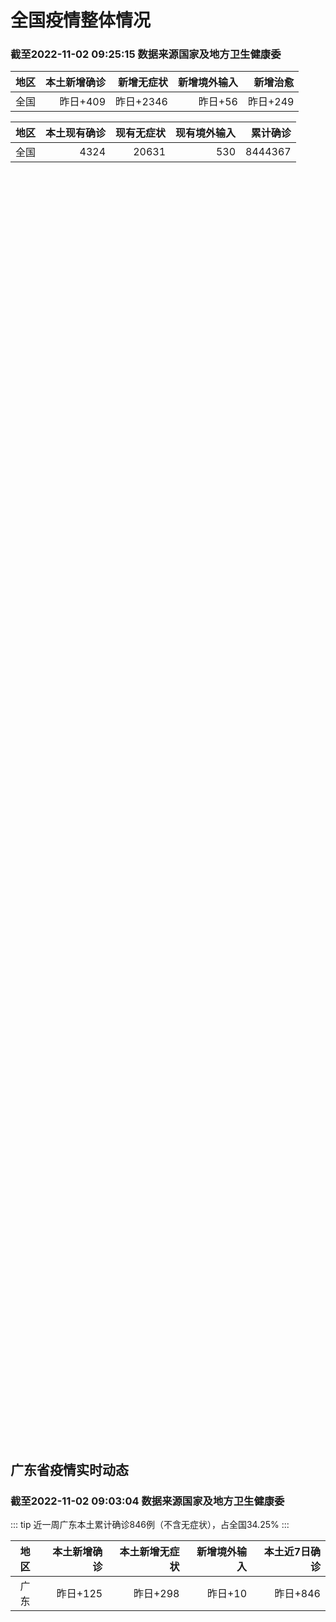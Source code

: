 
# 全国疫情整体情况
### 截至2022-11-02 09:25:15 数据来源国家及地方卫生健康委

|地区|本土新增确诊|新增无症状|新增境外输入|新增治愈|
|:--:|---:|---:|---:|---:|
|全国|昨日+409|昨日+2346|昨日+56|昨日+249|

|地区|本土现有确诊|现有无症状|现有境外输入|累计确诊|
|:--:|---:|---:|---:|---:|
|全国|4324|20631|530|8444367|

<ChinaMap :dataList="dataList" :title="title"/>

<div id="chinaDayModify" style="width:100%;height:500px;margin-bottom:10px;"></div>
<div id="chinaAddHistoryData" style="width:100%;height:500px;margin-bottom:10px;"></div>
<div id="chinaNowHistoryData" style="width:100%;height:500px;margin-bottom:10px;"></div>
<div id="chinaTotalHistoryData" style="width:100%;height:500px;margin-bottom:10px;"></div>


## 广东省疫情实时动态
### 截至2022-11-02 09:03:04 数据来源国家及地方卫生健康委

::: tip 近一周广东本土累计确诊846例（不含无症状），占全国34.25%
:::

|地区|本土新增确诊|本土新增无症状|新增境外输入|本土近7日确诊|
|:--:|---:|---:|---:|---:|
|广东|昨日+125|昨日+298|昨日+10|昨日+846|

<div id="guangdongModify" style="width:100%;height:500px;margin-bottom:10px;"></div>
<div id="guangdongTotalHistory" style="width:100%;height:500px;margin-bottom:10px;"></div>
<div id="guangzhouModifyHistory" style="width:100%;height:500px;margin-bottom:10px;"></div>


<script>
import * as echarts from 'echarts'
export default {
  data(){
    return {
      title: '新增本土确诊',
      dataList: [{name: '台湾', value: 0, addList: []},{name: '香港', value: 0, addList: []},{name: '湖北', value: 1, addList: [{name: '武汉', num: 1},
]},{name: '上海', value: 1, addList: [{name: '浦东', num: 1},
]},{name: '吉林', value: 0, addList: []},{name: '广东', value: 125, addList: [{name: '广州', num: 85},
{name: '深圳', num: 18},
{name: '梅州', num: 9},
{name: '江门', num: 5},
{name: '汕头', num: 5},
]},{name: '海南', value: 0, addList: []},{name: '四川', value: 4, addList: [{name: '外省返川人员', num: 2},
{name: '绵阳', num: 1},
{name: '阿坝', num: 1},
]},{name: '福建', value: 39, addList: [{name: '福州', num: 37},
{name: '南平', num: 2},
]},{name: '北京', value: 28, addList: [{name: '密云', num: 8},
{name: '昌平', num: 7},
{name: '朝阳', num: 4},
{name: '未公布来源', num: 1},
{name: '平谷区', num: 1},
]},{name: '内蒙古', value: 24, addList: [{name: '呼和浩特', num: 20},
{name: '鄂尔多斯', num: 4},
]},{name: '陕西', value: 8, addList: [{name: '西安', num: 4},
{name: '汉中', num: 2},
{name: '渭南', num: 1},
{name: '咸阳', num: 1},
]},{name: '河南', value: 64, addList: [{name: '郑州', num: 64},
]},{name: '浙江', value: 0, addList: []},{name: '黑龙江', value: 12, addList: [{name: '绥化', num: 5},
{name: '哈尔滨', num: 3},
{name: '黑河', num: 3},
{name: '牡丹江', num: 1},
]},{name: '山东', value: 4, addList: [{name: '枣庄', num: 2},
{name: '青岛', num: 2},
]},{name: '江苏', value: 8, addList: [{name: '南京', num: 8},
]},{name: '云南', value: 3, addList: [{name: '德宏州', num: 3},
]},{name: '天津', value: 0, addList: []},{name: '广西', value: 0, addList: []},{name: '辽宁', value: 2, addList: [{name: '朝阳市', num: 1},
{name: '沈阳', num: 1},
]},{name: '河北', value: 0, addList: []},{name: '新疆', value: 30, addList: [{name: '乌鲁木齐', num: 25},
{name: '未公布来源', num: 5},
]},{name: '湖南', value: 10, addList: [{name: '怀化', num: 5},
{name: '邵阳', num: 4},
{name: '株洲', num: 1},
]},{name: '安徽', value: 0, addList: []},{name: '江西', value: 0, addList: []},{name: '西藏', value: 0, addList: []},{name: '重庆', value: 13, addList: [{name: '永川区', num: 8},
{name: '沙坪坝区', num: 4},
{name: '大足区', num: 1},
]},{name: '甘肃', value: 0, addList: []},{name: '山西', value: 24, addList: [{name: '大同', num: 22},
{name: '吕梁', num: 1},
{name: '晋城', num: 1},
]},{name: '贵州', value: 0, addList: []},{name: '澳门', value: 0, addList: []},{name: '青海', value: 8, addList: [{name: '未公布来源', num: 8},
]},{name: '宁夏', value: 1, addList: [{name: '中卫', num: 1},
]},{name: '南海诸岛', value: 0, addList: []}]
    }
  },
  mounted () {
    const themeObj = {"color":["#2ec7c9","#b6a2de","#5ab1ef","#ffb980","#d87a80","#8d98b3","#e5cf0d","#97b552","#95706d","#dc69aa","#07a2a4","#9a7fd1","#588dd5","#f5994e","#c05050","#59678c","#c9ab00","#7eb00a","#6f5553","#c14089"],"backgroundColor":"rgba(0,0,0,0)","textStyle":{},"title":{"textStyle":{"color":"#008acd"},"subtextStyle":{"color":"#aaaaaa"}},"line":{"itemStyle":{"borderWidth":1},"lineStyle":{"width":2},"symbolSize":3,"symbol":"emptyCircle","smooth":true},"radar":{"itemStyle":{"borderWidth":1},"lineStyle":{"width":2},"symbolSize":3,"symbol":"emptyCircle","smooth":true},"bar":{"itemStyle":{"barBorderWidth":0,"barBorderColor":"#ccc"}},"pie":{"itemStyle":{"borderWidth":0,"borderColor":"#ccc"}},"scatter":{"itemStyle":{"borderWidth":0,"borderColor":"#ccc"}},"boxplot":{"itemStyle":{"borderWidth":0,"borderColor":"#ccc"}},"parallel":{"itemStyle":{"borderWidth":0,"borderColor":"#ccc"}},"sankey":{"itemStyle":{"borderWidth":0,"borderColor":"#ccc"}},"funnel":{"itemStyle":{"borderWidth":0,"borderColor":"#ccc"}},"gauge":{"itemStyle":{"borderWidth":0,"borderColor":"#ccc"}},"candlestick":{"itemStyle":{"color":"#d87a80","color0":"#2ec7c9","borderColor":"#d87a80","borderColor0":"#2ec7c9","borderWidth":1}},"graph":{"itemStyle":{"borderWidth":0,"borderColor":"#ccc"},"lineStyle":{"width":1,"color":"#aaaaaa"},"symbolSize":3,"symbol":"emptyCircle","smooth":true,"color":["#2ec7c9","#b6a2de","#5ab1ef","#ffb980","#d87a80","#8d98b3","#e5cf0d","#97b552","#95706d","#dc69aa","#07a2a4","#9a7fd1","#588dd5","#f5994e","#c05050","#59678c","#c9ab00","#7eb00a","#6f5553","#c14089"],"label":{"color":"#eeeeee"}},"map":{"itemStyle":{"areaColor":"#dddddd","borderColor":"#eeeeee","borderWidth":0.5},"label":{"color":"#d87a80"},"emphasis":{"itemStyle":{"areaColor":"rgba(254,153,78,1)","borderColor":"#444","borderWidth":1},"label":{"color":"rgb(100,0,0)"}}},"geo":{"itemStyle":{"areaColor":"#dddddd","borderColor":"#eeeeee","borderWidth":0.5},"label":{"color":"#d87a80"},"emphasis":{"itemStyle":{"areaColor":"rgba(254,153,78,1)","borderColor":"#444","borderWidth":1},"label":{"color":"rgb(100,0,0)"}}},"categoryAxis":{"axisLine":{"show":true,"lineStyle":{"color":"#008acd"}},"axisTick":{"show":true,"lineStyle":{"color":"#333"}},"axisLabel":{"show":true,"color":"#333"},"splitLine":{"show":false,"lineStyle":{"color":["#eee"]}},"splitArea":{"show":false,"areaStyle":{"color":["rgba(250,250,250,0.3)","rgba(200,200,200,0.3)"]}}},"valueAxis":{"axisLine":{"show":true,"lineStyle":{"color":"#008acd"}},"axisTick":{"show":true,"lineStyle":{"color":"#333"}},"axisLabel":{"show":true,"color":"#333"},"splitLine":{"show":true,"lineStyle":{"color":["#eee"]}},"splitArea":{"show":true,"areaStyle":{"color":["rgba(250,250,250,0.3)","rgba(200,200,200,0.3)"]}}},"logAxis":{"axisLine":{"show":true,"lineStyle":{"color":"#008acd"}},"axisTick":{"show":true,"lineStyle":{"color":"#333"}},"axisLabel":{"show":true,"color":"#333"},"splitLine":{"show":true,"lineStyle":{"color":["#eee"]}},"splitArea":{"show":true,"areaStyle":{"color":["rgba(250,250,250,0.3)","rgba(200,200,200,0.3)"]}}},"timeAxis":{"axisLine":{"show":true,"lineStyle":{"color":"#008acd"}},"axisTick":{"show":true,"lineStyle":{"color":"#333"}},"axisLabel":{"show":true,"color":"#333"},"splitLine":{"show":true,"lineStyle":{"color":["#eee"]}},"splitArea":{"show":false,"areaStyle":{"color":["rgba(250,250,250,0.3)","rgba(200,200,200,0.3)"]}}},"toolbox":{"iconStyle":{"borderColor":"#2ec7c9"},"emphasis":{"iconStyle":{"borderColor":"#18a4a6"}}},"legend":{"textStyle":{"color":"#333333"}},"tooltip":{"axisPointer":{"lineStyle":{"color":"#008acd","width":"1"},"crossStyle":{"color":"#008acd","width":"1"}}},"timeline":{"lineStyle":{"color":"#008acd","width":1},"itemStyle":{"color":"#008acd","borderWidth":1},"controlStyle":{"color":"#008acd","borderColor":"#008acd","borderWidth":0.5},"checkpointStyle":{"color":"#2ec7c9","borderColor":"#2ec7c9"},"label":{"color":"#008acd"},"emphasis":{"itemStyle":{"color":"#a9334c"},"controlStyle":{"color":"#008acd","borderColor":"#008acd","borderWidth":0.5},"label":{"color":"#008acd"}}},"visualMap":{"color":["#5ab1ef","#e0ffff"]},"dataZoom":{"backgroundColor":"rgba(47,69,84,0)","dataBackgroundColor":"#efefff","fillerColor":"rgba(182,162,222,0.2)","handleColor":"#008acd","handleSize":"100%","textStyle":{"color":"#333333"}},"markPoint":{"label":{"color":"#eeeeee"},"emphasis":{"label":{"color":"#eeeeee"}}}}

    echarts.registerTheme('dark', (themeObj))

    this.chartChDay = echarts.init(document.getElementById("chinaDayModify"), "dark")
,this.chartChAdd = echarts.init(document.getElementById("chinaAddHistoryData"), "dark")
,this.chartChNow = echarts.init(document.getElementById("chinaNowHistoryData"), "dark")
,this.chartChTotal = echarts.init(document.getElementById("chinaTotalHistoryData"), "dark")
,this.chartGdMod = echarts.init(document.getElementById("guangdongModify"), "dark")
,this.chartGdTotal = echarts.init(document.getElementById("guangdongTotalHistory"), "dark")
,this.chartGzMod = echarts.init(document.getElementById("guangzhouModifyHistory"), "dark")


    const option_gd_mod = {
      title: {
        text: '广东疫情新增趋势（人）'
      },
      tooltip: {
        trigger: 'axis',
        axisPointer: {
          type: 'cross',
          label: {
            backgroundColor: '#6a7985'
          }
        }
      },
      legend: {
        top: 20,
        data: [{name: '本土新增确诊',icon: 'rect'}, {name: '本土新增无症状',icon: 'rect'},{name: '新增境外输入',icon: 'rect'}]
      },
      grid: {
        left: '3%',
        right: '4%',
        bottom: '3%',
        containLabel: true
      },
      toolbox: {
        feature: {
          saveAsImage: {}
        }
      },
      xAxis: {
        type: 'category',
        boundaryGap: false,
        data: ["09.04","09.05","09.06","09.07","09.08","09.09","09.10","09.11","09.12","09.13","09.14","09.15","09.16","09.17","09.18","09.19","09.20","09.21","09.22","09.23","09.24","09.25","09.26","09.27","09.28","09.29","09.30","10.01","10.02","10.03","10.04","10.05","10.06","10.07","10.08","10.09","10.10","10.11","10.12","10.13","10.14","10.15","10.16","10.17","10.18","10.19","10.20","10.21","10.22","10.23","10.24","10.25","10.26","10.27","10.28","10.29","10.30","10.31","11.01",]
      },
      yAxis: {
        type: 'value'
      },
      series: [
        {
          name: '本土新增确诊',
          type: 'line',
          areaStyle: {},
          emphasis: {
            focus: 'series'
          },
          data: [63,43,42,27,36,26,15,17,7,6,5,5,3,2,1,0,3,1,2,5,6,7,12,4,18,16,22,17,19,27,34,37,41,47,34,31,38,43,36,53,60,35,23,36,50,26,27,19,32,23,33,45,15,27,63,83,291,242,125,]
        },
        {
          name: '本土新增无症状',
          type: 'line',
          areaStyle: {},
          emphasis: {
            focus: 'series'
          },
          data: [26,17,18,12,28,6,10,11,4,3,4,1,1,1,2,1,2,2,4,0,0,5,5,2,5,15,21,10,24,16,24,27,34,27,21,24,25,11,17,21,29,29,38,61,48,58,62,74,59,70,62,67,84,88,136,195,468,458,298,]
        },
        {
          name: '新增境外输入',
          type: 'line',
          areaStyle: {},
          emphasis: {
            focus: 'series'
          },
          data: [16,16,19,6,16,23,19,21,12,11,8,10,15,7,11,15,12,13,14,15,12,19,14,15,21,15,11,29,11,19,18,19,27,10,14,27,27,14,17,15,24,18,18,11,12,14,25,17,9,19,12,6,5,11,14,14,8,7,10,]
        }
      ]
    };

    const option_gd_total = {
      title: {
        text: '广东疫情概览（人）'
      },
      tooltip: {
        trigger: 'axis',
        axisPointer: {
          type: 'cross',
          label: {
            backgroundColor: '#6a7985'
          }
        }
      },
      legend: {
        top: 20,
        data: [{name: '累计确诊',icon: 'rect'},{name: '累计治愈',icon: 'rect'}]
      },
      grid: {
        left: '3%',
        right: '4%',
        bottom: '3%',
        containLabel: true
      },
      toolbox: {
        feature: {
          saveAsImage: {}
        }
      },
      xAxis: {
        type: 'category',
        boundaryGap: false,
        data: ["09.04","09.05","09.06","09.07","09.08","09.09","09.10","09.11","09.12","09.13","09.14","09.15","09.16","09.17","09.18","09.19","09.20","09.21","09.22","09.23","09.24","09.25","09.26","09.27","09.28","09.29","09.30","10.01","10.02","10.03","10.04","10.05","10.06","10.07","10.08","10.09","10.10","10.11","10.12","10.13","10.14","10.15","10.16","10.17","10.18","10.19","10.20","10.21","10.22","10.23","10.24","10.25","10.26","10.27","10.28","10.29","10.30","10.31","11.01",]
      },
      yAxis: {
        type: 'value'
      },
      series: [
        {
          name: '累计确诊',
          type: 'line',
          areaStyle: {},
          emphasis: {
            focus: 'series'
          },
          data: [9350,9413,9474,9507,9559,9608,9642,9680,9699,9716,9729,9744,9762,9771,9783,9798,9813,9827,9843,9863,9881,9905,9931,9950,9991,10022,10055,10101,10131,10177,10229,10285,10353,10410,10458,10516,10581,10638,10691,10759,10843,10896,10947,10994,11056,11106,11138,11174,11215,11257,11302,11353,11373,11411,11488,11585,11884,12133,12268,]
        },
        {
          name: '累计治愈',
          type: 'line',
          areaStyle: {},
          emphasis: {
            focus: 'series'
          },
          data: [8725,8744,8775,8804,8831,8855,8888,8923,8959,9011,9075,9140,9140,9140,9140,9140,9140,9140,9529,9529,9529,9529,9529,9529,9529,9529,9529,9529,9529,9529,9529,9529,9877,9877,9877,9972,10007,10048,10091,10127,10127,10127,10178,10239,10298,10298,10298,10298,10298,10298,10298,10298,10298,10298,10298,10298,10298,10298,10298,]
        }
      ]
    };

    const option_gz_mod = {
      title: {
        text: '广州疫情新增趋势（人）'
      },
      tooltip: {
        trigger: 'axis',
        axisPointer: {
          type: 'cross',
          label: {
            backgroundColor: '#6a7985'
          }
        }
      },
      legend: {
        top: 20,
        data: [{name: '本土新增确诊',icon: 'rect'},{name: '本土新增无症状',icon: 'rect'}]
      },
      grid: {
        left: '3%',
        right: '4%',
        bottom: '3%',
        containLabel: true
      },
      toolbox: {
        feature: {
          saveAsImage: {}
        }
      },
      xAxis: {
        type: 'category',
        boundaryGap: false,
        data: ["0904","0905","0906","0907","0908","0909","0910","0911","0912","0913","0914","0915","0916","0917","0918","0919","0920","0921","0922","0923","0924","0925","0926","0927","0928","0929","0930","1001","1002","1003","1004","1005","1006","1007","1008","1009","1010","1011","1012","1013","1014","1015","1016","1017","1018","1019","1020","1021","1022","1023","1024","1025","1026","1027","1028","1029","1030","1031","1101",]
      },
      yAxis: {
        type: 'value'
      },
      series: [
        {
          name: '本土新增确诊',
          type: 'line',
          areaStyle: {},
          emphasis: {
            focus: 'series'
          },
          data: [8,5,6,3,2,0,0,0,0,0,0,0,0,1,0,0,0,0,1,4,5,2,2,0,1,1,2,0,5,10,12,14,21,17,18,5,13,6,10,25,23,20,3,16,22,6,10,12,18,16,22,27,11,19,54,66,232,190,85,]
        },
        {
          name: '本土新增无症状',
          type: 'line',
          areaStyle: {},
          emphasis: {
            focus: 'series'
          },
          data: [1,3,1,1,0,0,0,0,0,0,0,0,1,0,1,0,1,2,4,0,0,0,1,1,0,2,0,0,3,7,5,13,8,12,9,15,1,2,7,3,8,16,27,43,31,44,46,46,39,53,43,46,39,46,85,125,295,289,253,]
        }
      ]
    };

    const option_ch_day  = {
      series: [
        {
          type: 'treemap',
          data: [
            {
              name: '本土新增确诊昨日+409',
              value: 409,
            },
            {
              name: '新增无症状昨日+2346',
              value: 2346,
            },
            {
              name: '新增境外输入昨日+56',
              value: 56,
            },
            {
              name: '新增治愈昨日+249',
              value: 249,
            },
          ]
        }
      ]
    };

    const option_ch_add = {
      title: {
        text: '新增疫情整体走势'
      },
      tooltip: {
        trigger: 'axis',
        axisPointer: {
          type: 'cross',
          label: {
            backgroundColor: '#6a7985'
          }
        }
      },
      legend: {
        top: 20,
        data: [{name: '本土确诊',icon: 'rect'}, {name: '无症状感染',icon: 'rect'},{name: '新增境外输入',icon: 'rect'}]
      },
      grid: {
        left: '3%',
        right: '4%',
        bottom: '3%',
        containLabel: true
      },
      toolbox: {
        feature: {
          saveAsImage: {}
        }
      },
      xAxis: {
        type: 'category',
        boundaryGap: false,
        data: ["09.02","09.03","09.04","09.05","09.06","09.07","09.08","09.09","09.10","09.11","09.12","09.13","09.14","09.15","09.16","09.17","09.18","09.19","09.20","09.21","09.22","09.23","09.24","09.25","09.26","09.27","09.28","09.29","09.30","10.01","10.02","10.03","10.04","10.05","10.06","10.07","10.08","10.09","10.10","10.11","10.12","10.13","10.14","10.15","10.16","10.17","10.18","10.19","10.20","10.21","10.22","10.23","10.24","10.25","10.26","10.27","10.28","10.29","10.30","10.31","11.01",]
      },
      yAxis: {
        type: 'value'
      },
      series: [
        {
          name: '本土确诊',
          type: 'line',
          areaStyle: {},
          emphasis: {
            focus: 'series'
          },
          data: [440,314,303,264,323,241,259,239,179,164,188,196,126,102,76,106,92,104,123,114,121,129,159,235,173,119,106,97,106,116,189,250,223,183,216,447,441,373,427,374,322,249,291,174,182,208,204,164,158,159,155,173,205,297,193,214,324,353,479,498,409,]
        },
        {
          name: '无症状感染',
          type: 'line',
          areaStyle: {},
          emphasis: {
            focus: 'series'
          },
          data: [1379,1359,1249,1235,1247,1093,1033,994,959,785,727,762,823,746,505,930,715,525,485,512,627,624,601,597,636,625,526,625,549,432,466,626,747,1005,1267,1301,1307,1566,1662,1386,1154,1010,900,668,534,587,630,643,638,658,683,751,875,944,924,1123,1153,1566,2220,2221,2346,]
        },
        {
          name: '新增境外输入',
          type: 'line',
          areaStyle: {},
          emphasis: {
            focus: 'series'
          },
          data: [62,70,46,46,57,39,42,51,55,62,54,41,41,59,64,48,55,48,43,51,54,59,58,60,72,75,64,59,66,63,51,57,50,46,72,54,62,61,64,43,50,64,70,70,63,42,43,47,56,56,52,48,41,41,38,48,53,48,42,49,56,]
        }
      ]
    };

    const option_ch_now = {
      title: {
        text: '现有疫情整体走势'
      },
      tooltip: {
        trigger: 'axis',
        axisPointer: {
          type: 'cross',
          label: {
            backgroundColor: '#6a7985'
          }
        }
      },
      legend: {
        top: 20,
        data: [{name: '本土确诊',icon: 'rect'}, {name: '无症状感染',icon: 'rect'},{name: '新增境外输入',icon: 'rect'}]
      },
      grid: {
        left: '3%',
        right: '4%',
        bottom: '3%',
        containLabel: true
      },
      toolbox: {
        feature: {
          saveAsImage: {}
        }
      },
      xAxis: {
        type: 'category',
        boundaryGap: false,
        data: ["09.02","09.03","09.04","09.05","09.06","09.07","09.08","09.09","09.10","09.11","09.12","09.13","09.14","09.15","09.16","09.17","09.18","09.19","09.20","09.21","09.22","09.23","09.24","09.25","09.26","09.27","09.28","09.29","09.30","10.01","10.02","10.03","10.04","10.05","10.06","10.07","10.08","10.09","10.10","10.11","10.12","10.13","10.14","10.15","10.16","10.17","10.18","10.19","10.20","10.21","10.22","10.23","10.24","10.25","10.26","10.27","10.28","10.29","10.30","10.31","11.01",]
      },
      yAxis: {
        type: 'value'
      },
      series: [
        {
          name: '本土确诊',
          type: 'line',
          areaStyle: {},
          emphasis: {
            focus: 'series'
          },
          data: [5756,5636,5668,5670,5709,5713,5666,5575,5403,5083,4851,4714,4334,3681,3502,3293,3070,2881,2726,2606,2494,2477,2395,2404,2381,2378,2365,2359,2301,2314,2306,2341,2261,2263,2329,2666,2977,3240,3460,3637,3779,3824,3906,3854,3808,3777,3677,3595,3529,3362,3245,3179,3062,3127,3104,3107,3252,3440,3751,4101,4324,]
        },
        {
          name: '无症状感染',
          type: 'line',
          areaStyle: {},
          emphasis: {
            focus: 'series'
          },
          data: [551,562,559,557,571,548,560,560,567,568,566,563,550,565,586,572,576,577,571,577,564,563,552,558,585,613,632,610,608,631,623,629,615,620,628,633,641,646,644,623,618,632,657,650,655,636,635,623,624,624,629,605,592,578,562,551,549,547,527,537,530,]
        },
        {
          name: '新增境外输入',
          type: 'line',
          areaStyle: {},
          emphasis: {
            focus: 'series'
          },
          data: [23260,23287,23491,23860,24163,24009,23400,22660,22555,21919,21298,20832,20206,18729,18148,17756,17213,16241,14762,14010,13518,11627,11277,10573,10414,10373,10105,9829,9770,9618,8814,8449,8109,8069,8744,9419,10193,11206,11944,12805,13455,13998,14442,14606,14679,14750,14715,14774,14658,14360,14193,14094,14026,14399,14475,14817,15140,15931,17538,19036,20631,]
        }
      ]
    };

    const option_ch_total = {
      title: {
        text: '累计疫情整体走势'
      },
      tooltip: {
        trigger: 'axis',
        axisPointer: {
          type: 'cross',
          label: {
            backgroundColor: '#6a7985'
          }
        }
      },
      legend: {
        top: 20,
        data: [{name: '确诊(含港澳台)', con: 'rect'}, {name: '死亡(含港澳台)',icon: 'rect'}]
      },
      grid: {
        left: '3%',
        right: '4%',
        bottom: '3%',
        containLabel: true
      },
      toolbox: {
        feature: {
          saveAsImage: {}
        }
      },
      xAxis: {
        type: 'category',
        boundaryGap: false,
        data: ["09.02","09.03","09.04","09.05","09.06","09.07","09.08","09.09","09.10","09.11","09.12","09.13","09.14","09.15","09.16","09.17","09.18","09.19","09.20","09.21","09.22","09.23","09.24","09.25","09.26","09.27","09.28","09.29","09.30","10.01","10.02","10.03","10.04","10.05","10.06","10.07","10.08","10.09","10.10","10.11","10.12","10.13","10.14","10.15","10.16","10.17","10.18","10.19","10.20","10.21","10.22","10.23","10.24","10.25","10.26","10.27","10.28","10.29","10.30","10.31","11.01",]
      },
      yAxis: {
        type: 'value'
      },
      series: [
        {
          name: '确诊(含港澳台)',
          type: 'line',
          areaStyle: {},
          emphasis: {
            focus: 'series'
          },
          data: [6009747,6044288,6080405,6106096,6144277,6187141,6223835,6259551,6296680,6330038,6356783,6404975,6455788,6502479,6545234,6585920,6626392,6655661,6701113,6748819,6792066,6833790,6872895,6912675,6942179,6988610,7037863,7083359,7127469,7171159,7215114,7249310,7299603,7355347,7402656,7454504,7499946,7499946,7578751,7621171,7621171,7621171,7778306,7822739,7865269,7895059,7895059,7895059,8026778,8064765,8101522,8137786,8137786,8137786,8246496,8283181,8318921,8352484,8385213,8409023,8444367,]
        },
        {
          name: '死亡(含港澳台)',
          type: 'line',
          areaStyle: {},
          emphasis: {
            focus: 'series'
          },
          data: [24927,24976,25019,25058,25088,25130,25171,25237,25275,25315,25354,25381,25428,25491,25553,25603,25671,25712,25744,25792,25868,26074,26132,26176,26244,26278,26330,26388,26446,26500,26568,26609,21422,26706,26769,26823,26823,26823,26823,26823,26823,26823,26823,26823,26823,26823,26823,26823,26823,26823,26823,26823,26823,26823,26823,26823,26823,26823,26823,26823,26823,]
        }
      ]
    };

    this.chartGdMod.setOption(option_gd_mod);
    this.chartGdTotal.setOption(option_gd_total);
    this.chartGzMod.setOption(option_gz_mod);
    this.chartChDay.setOption(option_ch_day);
    this.chartChAdd.setOption(option_ch_add);
    this.chartChNow.setOption(option_ch_now);
    this.chartChTotal.setOption(option_ch_total);

    window.onresize = () => {
      this.chartGdMod.resize()
      this.chartGdTotal.resize()
      this.chartGzMod.resize()
      this.chartChDay.resize()
      this.chartChAdd.resize()
      this.chartChNow.resize()
      this.chartChTotal.resize()
    }
  }
}
</script>

## 广东省各地区疫情情况

::: danger 207个中高风险地区
:::

|地区|本土新增确诊|本土新增无症状|本土近7日确诊|中高风险地区|
|:--:|---:|---:|---:|---:|
|广州|+85|+253|+657|+123|
|深圳|+18|+5|+72|+42|
|梅州|+9|+26|+37|+7|
|汕头|+5|+2|+16|0|
|江门|+5|+1|+19|+18|
|韶关|+1|+1|+4|0|
|阳江|+1|0|+5|+5|
|清远|+1|0|+2|0|
|佛山|0|+4|+30|+1|
|东莞|0|+3|+1|0|
|珠海|0|+2|0|0|
|揭阳|0|+1|0|+7|
|惠州|0|0|+2|+4|
|茂名|0|0|+1|0|
|汕尾|0|0|0|0|
|肇庆|0|0|0|0|
|潮州|0|0|0|0|
|湛江|0|0|0|0|
|河源|0|0|0|0|
|云浮|0|0|0|0|
|中山|0|0|0|0|


## 广东疫情热点动态

  
### 11-02 10:26
::: tip 11月1日12—24时，东莞南城新增1例无症状感染者
11月2日，东莞市疾病预防控制中心通报，11月1日12—24时，东莞南城街道新增1例无症状感染者，在非闭环管理重点人员筛查发现。该无症状感染者：男，52岁，居住在南城街道雅园社区。10月24日、27日...

信息来源：南方都市报

[阅读全文](https://h5.baike.qq.com/mobile/landing.html?docid=20221102A023ZV00&isNews=1&adtag=wxjk.yqssc.yqdt)
:::

### 11-02 10:02
::: tip 汕头濠江启用新冠肺炎救治定点医院
11月1日晚，汕头市濠江区新型冠状病毒肺炎疫情防控指挥部办公室发布通告称，自2022年11月2日上午8时起，紧急启用濠江区人民医院作为新冠肺炎救治定点医院，对现医院内病人进行分流转院，并暂停其门（急）...

信息来源：南方PLUS

[阅读全文](https://h5.baike.qq.com/mobile/landing.html?docid=20221102A01UNV00&isNews=1&adtag=wxjk.yqssc.yqdt)
:::

### 11-02 09:26
::: tip 11月1日深圳新增18例确诊病例和5例无症状感染者
证券时报e公司讯，11月1日0-24时，深圳新增18例新冠肺炎确诊病例和5例新冠病毒无症状感染者。其中，在集中隔离观察人员中发现19例，在居家隔离医学观察中发现1例，在非闭环管理的重点人员筛查中发现1...

信息来源：证券时报

[阅读全文](https://h5.baike.qq.com/mobile/landing.html?docid=20221102A01I6700&isNews=1&adtag=wxjk.yqssc.yqdt)
:::

### 11-02 09:14
::: tip 广州荔湾区对彩虹、逢源、中南街道部分区域实施临时管控
11月2日，广州市荔湾区新型冠状病毒肺炎疫情防控指挥部办公室发布通报，自11月2日起，荔湾区对部分区域实施临时管控。通报全文如下：
荔湾区关于对部分区域实施临时管控措施的通报
　　根据疫情防控需要，经...

南方新闻网

[阅读全文](https://view.inews.qq.com/a/20221102A01E9800?uid=101705948131&chlid=_qqnews_custom_search_pictext#)
:::

### 11-02 09:06
::: tip 11月1日深圳新增18例确诊病例和5例无症状感染者
11月1日0-24时，深圳新增18例新冠肺炎确诊病例和5例新冠病毒无症状感染者。
其中，在集中隔离观察人员中发现19例，在居家隔离医学观察中发现1例，在非闭环管理的重点人员筛查中发现1例，在社区筛查中...

深圳卫健委

[阅读全文](https://mp.weixin.qq.com/s?__biz=MzIxNDA0MTExMg==&mid=2652201509&idx=1&sn=67daf1c21eb6cf48fec67bc56b8f7fff&chksm=8c4c5552bb3bdc444fc065781ed6507a670f605d15d20757aeefe0512913117117f5f10e279d&mpshare=1&scene=1&srcid=11026AhAO3A0xpNcnpGPqNud&sharer_sharetime=1667355109708&sharer_shareid=20e33aa564e857bfdc5733034f4f2915&version=4.0.19.6020&platform=win#rd)
:::

### 11-02 07:22
::: tip 广州荔湾区对部分区域实施临时管控措施
“广州荔湾发布”微信公众号消息，根据疫情防控需要，经专家评估，自11月2日起，荔湾区对部分区域实施临时管控，通报如下：
一、彩虹街道
以下区域调整为“足不出户、上门服务”管理措施：周门北路31号、33...

界面新闻

[阅读全文](https://view.inews.qq.com/a/20221102A00RIX00?uid=100162862382&devid=6B867A79-89E7-4FEF-A3B8-FCBF7F356E49&qimei=5e1231f5-e69a-46f0-b45d-19c7cb333211&qs_signature=aGVoYQAAAAECAAAAAAAAAAACAAAXAAAAKIrxm8EAAAACAAAApgABAAgAAAGENdymCgACAAoxODVmMTU5YWVoAAMABAIAAAEABAAEAAAAAAAFAAQCAAABAAYABAAAAAEABwAEAgAABAAIAAQCAAAFAAkAIFLgnH112VuOLEJ2Kls4dRgoi5DGPBcMV1eHr%2FTHvKTMAAoAELGsVsOqep2q7wFnh5ix748ACwAQ9NMnhetByzt1GNJpLvsqMAAMAAQCAAABAA0ABAAAAAA%3D&appver=15.5_qqnews_6.9.71#)
:::

### 11-02 07:18
::: tip 广州新增病例数大幅增加，长沙市疾控发布防疫提醒
近日，广东省广州市新增大量本土病例，存在较大外溢风险。为有效防控新冠肺炎疫情，保障星城市民健康，长沙疾控提醒：1、提前报告，不隐瞒。所有外省或有本土疫情发生的本省外市州入(返)长人员需提前1天通过“我...

信息来源：潇湘晨报

[阅读全文](https://h5.baike.qq.com/mobile/landing.html?docid=20221102A00QWD00&isNews=1&adtag=wxjk.yqssc.yqdt)
:::

### 11-02 07:14
::: tip 广州疫情流行毒株传播速度快、隐匿性强，该如何做好防护？
广州新一轮本土疫情引起持续关注，多区正在进行全区全员核酸检测。10月31日，广州市卫生健康委副主任、新闻发言人张屹在疫情防控新闻发布会上表示，本轮新冠病毒变异株多种亚型叠加，传播速度快，为排查处置带来...

南方PLUS

[阅读全文](https://view.inews.qq.com/a/20221102A000PQ00?uid=101705948131&chlid=_qqnews_custom_search_pictext#)
:::

### 11-02 00:14
::: tip 广州海珠：11月2日开展全区全员核酸检测
文/羊城晚报全媒体记者 邹丽珍11月1日深夜，广州海珠发布通告称，定于11月2日在全区范围内启动全员核酸检测。海珠区提醒，如不按规定参加此次核酸检测造成相应后果的，将承担法律责任。现将有关事项通告如下...

信息来源：羊城派

[阅读全文](https://h5.baike.qq.com/mobile/landing.html?docid=20221102A004HH00&isNews=1&adtag=wxjk.yqssc.yqdt)
:::

### 11-02 00:02
::: tip 云浮罗定3名新冠肺炎患者治愈出院
近日，经云浮市人民医院医疗专家和医护人员的精心诊治和护理，3名新冠肺炎患者达到出院标准。云浮罗定出现“1006”省外输入疫情以来，云浮市人民医院先后收治了5名患者，目前已有3名新冠肺炎患者达到出院标准...

信息来源：南方PLUS

[阅读全文](https://h5.baike.qq.com/mobile/landing.html?docid=20221102A000PC00&isNews=1&adtag=wxjk.yqssc.yqdt)
:::


## 广州疫情热点动态

  
### 11-02 09:14
::: tip 广州荔湾区对彩虹、逢源、中南街道部分区域实施临时管控
11月2日，广州市荔湾区新型冠状病毒肺炎疫情防控指挥部办公室发布通报，自11月2日起，荔湾区对部分区域实施临时管控。通报全文如下：
荔湾区关于对部分区域实施临时管控措施的通报
　　根据疫情防控需要，经...

南方新闻网

[阅读全文](https://view.inews.qq.com/a/20221102A01E9800?uid=101705948131&chlid=_qqnews_custom_search_pictext#)
:::

### 11-02 07:22
::: tip 广州荔湾区对部分区域实施临时管控措施
“广州荔湾发布”微信公众号消息，根据疫情防控需要，经专家评估，自11月2日起，荔湾区对部分区域实施临时管控，通报如下：
一、彩虹街道
以下区域调整为“足不出户、上门服务”管理措施：周门北路31号、33...

界面新闻

[阅读全文](https://view.inews.qq.com/a/20221102A00RIX00?uid=100162862382&devid=6B867A79-89E7-4FEF-A3B8-FCBF7F356E49&qimei=5e1231f5-e69a-46f0-b45d-19c7cb333211&qs_signature=aGVoYQAAAAECAAAAAAAAAAACAAAXAAAAKIrxm8EAAAACAAAApgABAAgAAAGENdymCgACAAoxODVmMTU5YWVoAAMABAIAAAEABAAEAAAAAAAFAAQCAAABAAYABAAAAAEABwAEAgAABAAIAAQCAAAFAAkAIFLgnH112VuOLEJ2Kls4dRgoi5DGPBcMV1eHr%2FTHvKTMAAoAELGsVsOqep2q7wFnh5ix748ACwAQ9NMnhetByzt1GNJpLvsqMAAMAAQCAAABAA0ABAAAAAA%3D&appver=15.5_qqnews_6.9.71#)
:::

### 11-02 07:18
::: tip 广州新增病例数大幅增加，长沙市疾控发布防疫提醒
近日，广东省广州市新增大量本土病例，存在较大外溢风险。为有效防控新冠肺炎疫情，保障星城市民健康，长沙疾控提醒：1、提前报告，不隐瞒。所有外省或有本土疫情发生的本省外市州入(返)长人员需提前1天通过“我...

信息来源：潇湘晨报

[阅读全文](https://h5.baike.qq.com/mobile/landing.html?docid=20221102A00QWD00&isNews=1&adtag=wxjk.yqssc.yqdt)
:::

### 11-02 07:14
::: tip 广州疫情流行毒株传播速度快、隐匿性强，该如何做好防护？
广州新一轮本土疫情引起持续关注，多区正在进行全区全员核酸检测。10月31日，广州市卫生健康委副主任、新闻发言人张屹在疫情防控新闻发布会上表示，本轮新冠病毒变异株多种亚型叠加，传播速度快，为排查处置带来...

南方PLUS

[阅读全文](https://view.inews.qq.com/a/20221102A000PQ00?uid=101705948131&chlid=_qqnews_custom_search_pictext#)
:::

### 11-02 00:14
::: tip 广州海珠：11月2日开展全区全员核酸检测
文/羊城晚报全媒体记者 邹丽珍11月1日深夜，广州海珠发布通告称，定于11月2日在全区范围内启动全员核酸检测。海珠区提醒，如不按规定参加此次核酸检测造成相应后果的，将承担法律责任。现将有关事项通告如下...

信息来源：羊城派

[阅读全文](https://h5.baike.qq.com/mobile/landing.html?docid=20221102A004HH00&isNews=1&adtag=wxjk.yqssc.yqdt)
:::

### 11-02 10:26
::: tip 11月1日12—24时，东莞南城新增1例无症状感染者
11月2日，东莞市疾病预防控制中心通报，11月1日12—24时，东莞南城街道新增1例无症状感染者，在非闭环管理重点人员筛查发现。该无症状感染者：男，52岁，居住在南城街道雅园社区。10月24日、27日...

信息来源：南方都市报

[阅读全文](https://h5.baike.qq.com/mobile/landing.html?docid=20221102A023ZV00&isNews=1&adtag=wxjk.yqssc.yqdt)
:::

### 11-02 10:02
::: tip 汕头濠江启用新冠肺炎救治定点医院
11月1日晚，汕头市濠江区新型冠状病毒肺炎疫情防控指挥部办公室发布通告称，自2022年11月2日上午8时起，紧急启用濠江区人民医院作为新冠肺炎救治定点医院，对现医院内病人进行分流转院，并暂停其门（急）...

信息来源：南方PLUS

[阅读全文](https://h5.baike.qq.com/mobile/landing.html?docid=20221102A01UNV00&isNews=1&adtag=wxjk.yqssc.yqdt)
:::

### 11-02 09:26
::: tip 11月1日深圳新增18例确诊病例和5例无症状感染者
证券时报e公司讯，11月1日0-24时，深圳新增18例新冠肺炎确诊病例和5例新冠病毒无症状感染者。其中，在集中隔离观察人员中发现19例，在居家隔离医学观察中发现1例，在非闭环管理的重点人员筛查中发现1...

信息来源：证券时报

[阅读全文](https://h5.baike.qq.com/mobile/landing.html?docid=20221102A01I6700&isNews=1&adtag=wxjk.yqssc.yqdt)
:::

### 11-02 09:06
::: tip 11月1日深圳新增18例确诊病例和5例无症状感染者
11月1日0-24时，深圳新增18例新冠肺炎确诊病例和5例新冠病毒无症状感染者。
其中，在集中隔离观察人员中发现19例，在居家隔离医学观察中发现1例，在非闭环管理的重点人员筛查中发现1例，在社区筛查中...

深圳卫健委

[阅读全文](https://mp.weixin.qq.com/s?__biz=MzIxNDA0MTExMg==&mid=2652201509&idx=1&sn=67daf1c21eb6cf48fec67bc56b8f7fff&chksm=8c4c5552bb3bdc444fc065781ed6507a670f605d15d20757aeefe0512913117117f5f10e279d&mpshare=1&scene=1&srcid=11026AhAO3A0xpNcnpGPqNud&sharer_sharetime=1667355109708&sharer_shareid=20e33aa564e857bfdc5733034f4f2915&version=4.0.19.6020&platform=win#rd)
:::

### 11-02 00:02
::: tip 云浮罗定3名新冠肺炎患者治愈出院
近日，经云浮市人民医院医疗专家和医护人员的精心诊治和护理，3名新冠肺炎患者达到出院标准。云浮罗定出现“1006”省外输入疫情以来，云浮市人民医院先后收治了5名患者，目前已有3名新冠肺炎患者达到出院标准...

信息来源：南方PLUS

[阅读全文](https://h5.baike.qq.com/mobile/landing.html?docid=20221102A000PC00&isNews=1&adtag=wxjk.yqssc.yqdt)
:::

